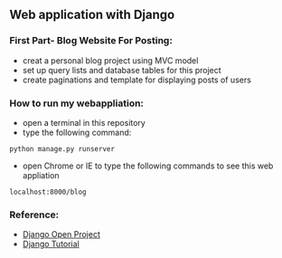 ## Web application with Django

### First Part- Blog Website For Posting:
* creat a personal blog project using MVC model
* set up query lists and database tables for this project
* create paginations and template for displaying posts of users


### How to run my webappliation:
* open a terminal in this repository
* type the following command:
```
python manage.py runserver
```
* open Chrome or IE to type the following commands to see this web appliation
```
localhost:8000/blog
```

### Reference: 
* [Django Open Project](https://www.linkedin.com/learning/django-1-building-a-blog/building-list-and-detail-views)
* [Django Tutorial](https://www.djangoproject.com/start/)